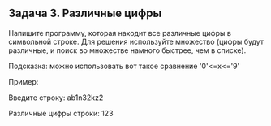 ## Задача 3. Различные цифры
Напишите программу, которая находит все различные цифры в символьной строке. Для решения используйте множество (цифры будут различные, и поиск во множестве намного быстрее, чем в списке).

Подсказка: можно использовать вот такое сравнение '0'<=x<='9'

 

Пример:

Введите строку: ab1n32kz2

Различные цифры строки: 123